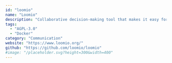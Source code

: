 ```yaml
---
id: "loomio"
name: "Loomio"
description: "Collaborative decision-making tool that makes it easy for anyone to participate in decisions which affect them."
tags:
  - "AGPL-3.0"
  - "Docker"
category: "Communication"
website: "https://www.loomio.org/"
github: "https://github.com/loomio/loomio"
#image: "/placeholder.svg?height=300&width=400"
---
```


